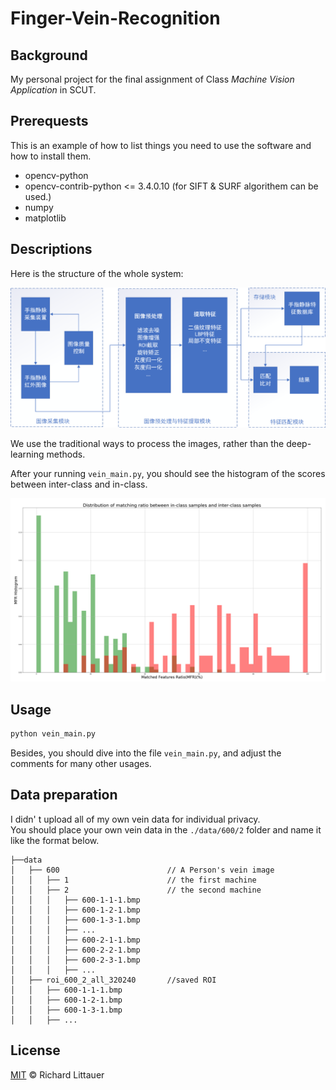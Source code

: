 # Finger-Vein-Recognition

## Background

My personal project for the final assignment of Class *Machine Vision Application* in SCUT.

## Prerequests
This is an example of how to list things you need to use the software and how to install them.

* opencv-python
* opencv-contrib-python <= 3.4.0.10 (for SIFT & SURF algorithem can be used.)
* numpy
* matplotlib

## Descriptions

Here is the structure of the whole system:

![系统结构图](https://github.com/Qingcsai/Finger-Vein-Recognition/blob/master/README_images/system.png)

We use the traditional ways to process the images, rather than the deep-learning methods.

After your running ```vein_main.py```, you should see the histogram of the scores between inter-class and in-class. 

![特征匹配得分直方图](https://github.com/Qingcsai/Finger-Vein-Recognition/blob/master/README_images/histogram.png)


## Usage

``` python
python vein_main.py
```

Besides, you should dive into the file ```vein_main.py```, and adjust the comments for many other usages.

## Data preparation

I didn' t upload all of my own vein data for individual privacy.  
You should place your own vein data in the ```./data/600/2``` folder and name it like the format below.

```
├──data  
│   ├── 600                        // A Person's vein image  
│   │   ├── 1                      // the first machine  
│   │   ├── 2                      // the second machine   
│   │   │   ├── 600-1-1-1.bmp  
│   │   │   ├── 600-1-2-1.bmp  
│   │   │   ├── 600-1-3-1.bmp  
│   │   │   ├── ...  
│   │   │   ├── 600-2-1-1.bmp  
│   │   │   ├── 600-2-2-1.bmp  
│   │   │   ├── 600-2-3-1.bmp  
│   │   │   ├── ...  
│   ├── roi_600_2_all_320240       //saved ROI  
│   │   ├── 600-1-1-1.bmp  
│   │   ├── 600-1-2-1.bmp  
│   │   ├── 600-1-3-1.bmp  
│   │   ├── ...   
```

## License

[MIT](LICENSE) © Richard Littauer

